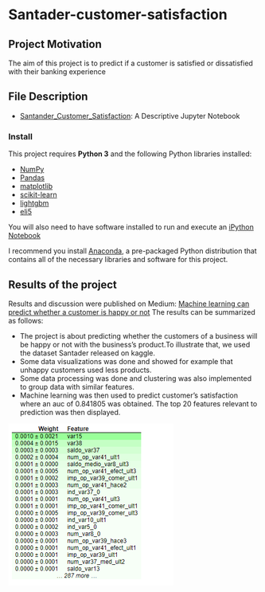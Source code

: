 # Santader-customer-satisfaction

## Project Motivation

The aim of this project is  to predict if a customer is satisfied or dissatisfied with their banking experience

## File Description

- [Santander_Customer_Satisfaction](https://github.com/ericboss/Santader-customer-satisfaction/blob/master/Santander_Customer_Satisfaction.ipynb): A Descriptive Jupyter Notebook

### Install

This project requires **Python 3** and the following Python libraries installed:

- [NumPy](http://www.numpy.org/)
- [Pandas](http://pandas.pydata.org)
- [matplotlib](http://matplotlib.org/)
- [scikit-learn](http://scikit-learn.org/stable/)
- [lightgbm](https://lightgbm.readthedocs.io/en/latest/)
- [eli5](https://eli5.readthedocs.io/en/latest/)

You will also need to have software installed to run and execute an [iPython Notebook](http://ipython.org/notebook.html)

I recommend you install [Anaconda](https://www.continuum.io/downloads), a pre-packaged Python distribution that contains all of the necessary libraries and software for this project. 

## Results of the project

Results and discussion were published on Medium: [Machine learning can predict whether a customer is happy or not](https://medium.com/@ericnguifo/machine-learning-can-predict-whether-a-customer-is-happy-or-not-7037f8761b6d)
The results can be summarized as follows:
- The project is about predicting whether the customers of a business will be happy or not with the business’s product.To illustrate that, we used the dataset Santader released on kaggle.
- Some data visualizations was done and showed for example that unhappy customers used less products.
- Some data processing was done and clustering was also implemented to group data with similar features.
- Machine learning was then used to predict customer’s satisfaction where an auc of 0.841805 was obtained.
The top 20 features relevant to prediction was then displayed.

![alt text](https://github.com/ericboss/Santader-customer-satisfaction/blob/master/Screenshot%20(760).png)

